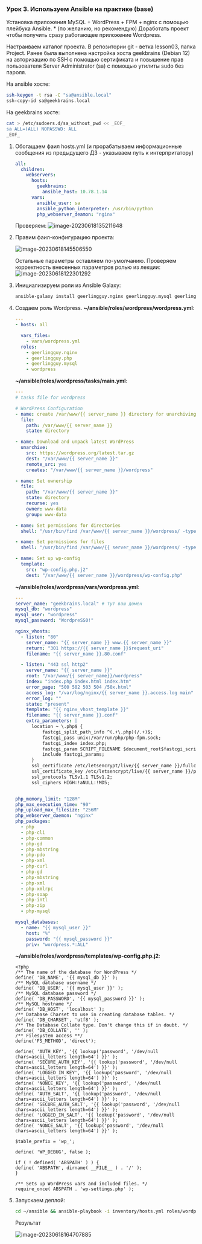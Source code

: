 ### Урок 3. Используем Ansible на практике (base)

Установка приложения MySQL + WordPress + FPM + nginx с помощью плейбука Ansible.
\* (по желанию, но рекомендую) Доработать проект чтобы получить сразу работающее приложение Wordpress.



Настраиваем каталог проекта. В репозитории git - ветка lesson03, папка Project.
Ранее была выполнена настройка хоста geekbrains (Debian 12) на авторизацию по SSH с помощью сертификата и повышение прав пользователя Server Administrator (sa) с помощью утилиты sudo без пароля. 

На ansible хосте:

```bash
ssh-keygen -t rsa -C "sa@ansible.local"
ssh-copy-id sa@geekbrains.local
```

 На geekbrains хосте: 

```bash
cat > /etc/sudoers.d/sa_without_pwd << _EOF_
sa ALL=(ALL) NOPASSWD: ALL
_EOF_
```

1. Обогащаем фаил hosts.yml (и прорабатываем информационные сообщения из предыдущего ДЗ - указываем путь к интерпритатору)

   ```yaml
   all:
     children:
       webservers:
         hosts:
           geekbrains:
             ansible_host: 10.78.1.14
         vars:
           ansible_user: sa
           ansible_python_interpreter: /usr/bin/python
           php_webserver_deamon: "nginx"
   ```

   Проверяем: 
   ![image-20230618135211648](C:\Users\itete\AppData\Roaming\Typora\typora-user-images\image-20230618135211648.png)  

2. Правим фаил-конфигурацию проекта:

   ![image-20230618145506550](C:\Users\itete\AppData\Roaming\Typora\typora-user-images\image-20230618145506550.png) 

   Остальные параметры оставляем по-умолчанию.
   Проверяем корректность внесенных параметров ролью из лекции:
   ![image-20230618122301292](C:\Users\itete\AppData\Roaming\Typora\typora-user-images\image-20230618122301292.png) 

3. Инициализируем роли из Ansible Galaxy:

   ```bash
   ansible-galaxy install geerlingguy.nginx geerlingguy.mysql geerlingguy.php
   ```

4. Создаем роль Wordpress.
   **~/ansible/roles/wordpress/wordpress.yml**:

   ```yaml
   ---
   - hosts: all
   
     vars_files:
       - vars/wordpress.yml
     roles:
       - geerlingguy.nginx
       - geerlingguy.php
       - geerlingguy.mysql
       - wordpress
   ```

   **~/ansible/roles/wordpress/tasks/main.yml**:

   ```yaml
   ---
   # tasks file for wordpress
   
   # WordPress Configuration
   - name: create /var/www/{{ server_name }} directory for unarchiving
     file:
       path: /var/www/{{ server_name }}
       state: directory
   
   - name: Download and unpack latest WordPress
     unarchive:
       src: https://wordpress.org/latest.tar.gz
       dest: "/var/www/{{ server_name }}"
       remote_src: yes
       creates: "/var/www/{{ server_name }}/wordpress"
   
   - name: Set ownership
     file:
       path: "/var/www/{{ server_name }}"
       state: directory
       recurse: yes
       owner: www-data
       group: www-data
   
   - name: Set permissions for directories
     shell: "/usr/bin/find /var/www/{{ server_name }}/wordpress/ -type d -exec chmod 750 {} \\;"
   
   - name: Set permissions for files
     shell: "/usr/bin/find /var/www/{{ server_name }}/wordpress/ -type f -exec chmod 640 {} \\;"
   
   - name: Set up wp-config
     template:
       src: "wp-config.php.j2"
       dest: "/var/www/{{ server_name }}/wordpress/wp-config.php"
   ```

   **~/ansible/roles/wordpress/vars/wordpress.yml**:

   ```yaml
   ---
   server_name: "geekbrains.local" # тут ваш домен
   mysql_db: "wordpress"
   mysql_user: "wordpress"
   mysql_password: "WordpreSS0!"
   
   nginx_vhosts:
     - listen: "80"
       server_name: "{{ server_name }} www.{{ server_name }}"
       return: "301 https://{{ server_name }}$request_uri"
       filename: "{{ server_name }}.80.conf"
   
     - listen: "443 ssl http2"
       server_name: "{{ server_name }}"
       root: "/var/www/{{ server_name}}/wordpress"
       index: "index.php index.html index.htm"
       error_page: "500 502 503 504 /50x.html"
       access_log: "/var/log/nginx/{{ server_name }}.access.log main"
       error_log: ""
       state: "present"
       template: "{{ nginx_vhost_template }}"
       filename: "{{ server_name }}.conf"
       extra_parameters: |
         location ~ \.php$ {
             fastcgi_split_path_info ^(.+\.php)(/.+)$;
             fastcgi_pass unix:/var/run/php/php-fpm.sock;
             fastcgi_index index.php;
             fastcgi_param SCRIPT_FILENAME $document_root$fastcgi_script_name;
             include fastcgi_params;
         }
         ssl_certificate /etc/letsencrypt/live/{{ server_name }}/fullchain.pem;
         ssl_certificate_key /etc/letsencrypt/live/{{ server_name }}/privkey.pem;
         ssl_protocols TLSv1.1 TLSv1.2;
         ssl_ciphers HIGH:!aNULL:!MD5;
   
   
   php_memory_limit: "128M"
   php_max_execution_time: "90"
   php_upload_max_filesize: "256M"
   php_webserver_daemon: "nginx"
   php_packages:
     - php
     - php-cli
     - php-common
     - php-gd
     - php-mbstring
     - php-pdo
     - php-xml
     - php-curl
     - php-gd
     - php-mbstring
     - php-xml
     - php-xmlrpc
     - php-soap
     - php-intl
     - php-zip
     - php-mysql
   
   mysql_databases:
     - name: "{{ mysql_user }}"
       host: "%"
       password: "{{ mysql_password }}"
       priv: "wordpress.*:ALL"
   ```

   **~/ansible/roles/wordpress/templates/wp-config.php.j2**:

   ```php+HTML
   <?php
   /** The name of the database for WordPress */
   define( 'DB_NAME', '{{ mysql_db }}' );
   /** MySQL database username */
   define( 'DB_USER', '{{ mysql_user }}' );
   /** MySQL database password */
   define( 'DB_PASSWORD', '{{ mysql_password }}' );
   /** MySQL hostname */
   define( 'DB_HOST', 'localhost' );
   /** Database Charset to use in creating database tables. */
   define( 'DB_CHARSET', 'utf8' );
   /** The Database Collate type. Don't change this if in doubt. */
   define( 'DB_COLLATE', '' );
   /** Filesystem access **/
   define('FS_METHOD', 'direct');
   
   define( 'AUTH_KEY', '{{ lookup('password', '/dev/null chars=ascii_letters length=64') }}' );
   define( 'SECURE_AUTH_KEY', '{{ lookup('password', '/dev/null chars=ascii_letters length=64') }}' );
   define( 'LOGGED_IN_KEY', '{{ lookup('password', '/dev/null chars=ascii_letters length=64') }}' );
   define( 'NONCE_KEY', '{{ lookup('password', '/dev/null chars=ascii_letters length=64') }}' );
   define( 'AUTH_SALT', '{{ lookup('password', '/dev/null chars=ascii_letters length=64') }}' );
   define( 'SECURE_AUTH_SALT', '{{ lookup('password', '/dev/null chars=ascii_letters length=64') }}' );
   define( 'LOGGED_IN_SALT', '{{ lookup('password', '/dev/null chars=ascii_letters length=64') }}' );
   define( 'NONCE_SALT', '{{ lookup('password', '/dev/null chars=ascii_letters length=64') }}' );
   
   $table_prefix = 'wp_';
   
   define( 'WP_DEBUG', false );
   
   if ( ! defined( 'ABSPATH' ) ) {
   define( 'ABSPATH', dirname( __FILE__ ) . '/' );
   }
   
   /** Sets up WordPress vars and included files. */
   require_once( ABSPATH . 'wp-settings.php' );
   ```

5. Запускаем деплой:

   ```bash
   cd ~/ansible && ansible-playbook -i inventory/hosts.yml roles/wordpress/wordpress.yml -b
   ```

   Результат 

   ![image-20230618164707885](C:\Users\itete\AppData\Roaming\Typora\typora-user-images\image-20230618164707885.png) 

   
